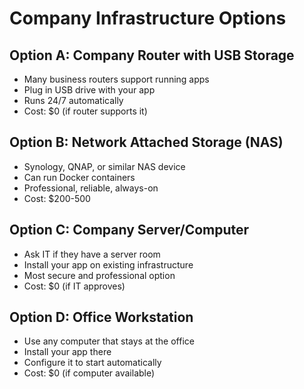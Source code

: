 # Company Infrastructure Options

## Option A: Company Router with USB Storage
- Many business routers support running apps
- Plug in USB drive with your app
- Runs 24/7 automatically
- Cost: $0 (if router supports it)

## Option B: Network Attached Storage (NAS)
- Synology, QNAP, or similar NAS device
- Can run Docker containers
- Professional, reliable, always-on
- Cost: $200-500

## Option C: Company Server/Computer
- Ask IT if they have a server room
- Install your app on existing infrastructure
- Most secure and professional option
- Cost: $0 (if IT approves)

## Option D: Office Workstation
- Use any computer that stays at the office
- Install your app there
- Configure it to start automatically
- Cost: $0 (if computer available)

